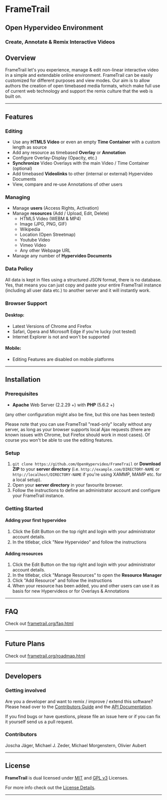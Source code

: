 # FrameTrail
## Open Hypervideo Environment

### Create, Annotate & Remix Interactive Videos

## Overview

FrameTrail let's you experience, manage & edit non-linear interactive video in a simple and extendable online environment. FrameTrail can be easily customized for different purposes and view modes. Our aim is to allow authors the creation of open timebased media formats, which make full use of current web technology and support the remix culture that the web is built on.

-----------------

## Features

### Editing
* Use any **HTML5 Video** or even an empty **Time Container** with a custom length as source
* Add any resource as timebased **Overlay** or **Annotation**
* Configure Overlay-Display (Opacity, etc.)
* **Synchronize** Video Overlays with the main Video / Time Container (optional)
* Add timebased **Videolinks** to other (internal or external) Hypervideo Documents
* View, compare and re-use Annotations of other users

### Managing
* Manage **users** (Access Rights, Activation)
* Manage **resources** (Add / Upload, Edit, Delete)
  * HTML5 Video (WEBM & MP4)
  * Image (JPG, PNG, GIF)
  * Wikipedia
  * Location (Open Streetmap)
  * Youtube Video
  * Vimeo Video
  * Any other Webpage URL
* Manage any number of **Hypervideo Documents**

### Data Policy
All data is kept in files using a structured JSON format, there is no database. Yes, that means you can just copy and paste your entire FrameTrail instance (including all user data etc.) to another server and it will instantly work.

### Browser Support

#### Desktop:
* Latest Versions of Chrome and Firefox
* Safari, Opera and Microsoft Edge if you're lucky (not tested)
* Internet Explorer is not and won't be supported

#### Mobile:
* Editing Features are disabled on mobile platforms

-------------
## Installation

### Prerequisites

* **Apache** Web Server (2.2.29 +) with **PHP** (5.6.2 +)

(any other configuration might also be fine, but this one has been tested)

Please note that you can use FrameTrail "read-only" locally without any server, as long as your browser supports local Ajax requests (there are known issues with Chrome, but Firefox should work in most cases). Of course you won't be able to use the editing features.

### Setup

1. `git clone https://github.com/OpenHypervideo/FrameTrail` or **Download ZIP** to your **server directory** (i.e. `http://example.com/DIRECTORY-NAME` or `http://localhost/DIRECTORY-NAME` if you're using XAMMP, MAMP etc. for a local setup).
2. Open your **server directory** in your favourite browser.
3. Follow the instructions to define an administrator account and configure your FrameTrail instance.

### Getting Started

#### Adding your first hypervideo

1. Click the Edit Button on the top right and login with your administrator account details.
2. In the titlebar, click "New Hypervideo" and follow the instructions

#### Adding resources

1. Click the Edit Button on the top right and login with your administrator account details.
2. In the titlebar, click "Manage Resources" to open the **Resource Manager**
3. Click "Add Resource" and follow the instructions
4. When your resource has been added, you and other users can use it as basis for new Hypervideos or for Overlays & Annotations

-----------------

## FAQ

Check out [frametrail.org/faq.html](http://frametrail.org/faq.html)

-----------------

## Future Plans

Check out [frametrail.org/roadmap.html](http://frametrail.org/roadmap.html)

-----------------

## Developers

### Getting involved

Are you a developer and want to remix / improve / extend this software? Please head over to the [Contributors Guide](http://frametrail.org/contributing.html) and the [API Documentation](http://frametrail.org/docs.html).

If you find bugs or have questions, please file an issue here or if you can fix it yourself send us a pull request.

### Contributors

Joscha Jäger, Michael J. Zeder, Michael Morgenstern, Olivier Aubert 

-----------------

## License

**FrameTrail** is dual licensed under [MIT](http://www.opensource.org/licenses/mit-license.php) and [GPL v3](http://www.gnu.org/licenses/gpl-3.0.html) Licenses. 

For more info check out the [License Details](LICENSE.md).

-----------------
